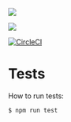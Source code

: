 <a href="https://codeclimate.com/github/atlp-rwanda/e-commerce-furebo-32-fn/test_coverage"><img src="https://api.codeclimate.com/v1/badges/39c199b1a0b2ad8320a3/test_coverage" /></a>

<a href="https://codeclimate.com/github/atlp-rwanda/e-commerce-furebo-32-fn/maintainability"><img src="https://api.codeclimate.com/v1/badges/39c199b1a0b2ad8320a3/maintainability" /></a>

[![CircleCI](https://dl.circleci.com/status-badge/img/gh/atlp-rwanda/e-commerce-furebo-32-fn/tree/main.svg?style=svg)](https://dl.circleci.com/status-badge/redirect/gh/atlp-rwanda/e-commerce-furebo-32-fn/tree/main)

# Tests

How to run tests:

```bash
$ npm run test
```
